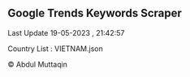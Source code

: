 

## Google Trends Keywords Scraper 
 
Last Update 19-05-2023 , 21:42:57

Country List :
VIETNAM.json



© Abdul Muttaqin 
